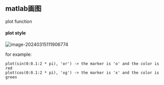 ## matlab画图

plot function

#### plot style

![image-20240315111906774](C:\Users\23360\AppData\Roaming\Typora\typora-user-images\image-20240315111906774.png)

for example:

```
plot(sin(0:0.1:2 * pi), 'or') -> the marker is 'o' and the color is red
plot(cos(0:0.1:2 * pi), 'xg') -> the marker is 'x' and the color is green
```

